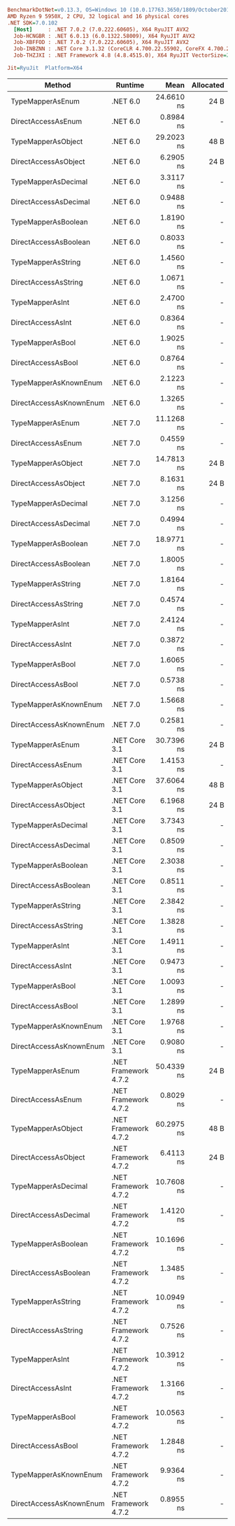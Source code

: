 ``` ini

BenchmarkDotNet=v0.13.3, OS=Windows 10 (10.0.17763.3650/1809/October2018Update/Redstone5), VM=Hyper-V
AMD Ryzen 9 5950X, 2 CPU, 32 logical and 16 physical cores
.NET SDK=7.0.102
  [Host]     : .NET 7.0.2 (7.0.222.60605), X64 RyuJIT AVX2
  Job-HCNGBR : .NET 6.0.13 (6.0.1322.58009), X64 RyuJIT AVX2
  Job-XBFFOD : .NET 7.0.2 (7.0.222.60605), X64 RyuJIT AVX2
  Job-INBZNN : .NET Core 3.1.32 (CoreCLR 4.700.22.55902, CoreFX 4.700.22.56512), X64 RyuJIT AVX2
  Job-THZJXI : .NET Framework 4.8 (4.8.4515.0), X64 RyuJIT VectorSize=256

Jit=RyuJit  Platform=X64  

```
|                  Method |              Runtime |       Mean | Allocated |
|------------------------ |--------------------- |-----------:|----------:|
|        TypeMapperAsEnum |             .NET 6.0 | 24.6610 ns |      24 B |
|      DirectAccessAsEnum |             .NET 6.0 |  0.8984 ns |         - |
|      TypeMapperAsObject |             .NET 6.0 | 29.2023 ns |      48 B |
|    DirectAccessAsObject |             .NET 6.0 |  6.2905 ns |      24 B |
|     TypeMapperAsDecimal |             .NET 6.0 |  3.3117 ns |         - |
|   DirectAccessAsDecimal |             .NET 6.0 |  0.9488 ns |         - |
|     TypeMapperAsBoolean |             .NET 6.0 |  1.8190 ns |         - |
|   DirectAccessAsBoolean |             .NET 6.0 |  0.8033 ns |         - |
|      TypeMapperAsString |             .NET 6.0 |  1.4560 ns |         - |
|    DirectAccessAsString |             .NET 6.0 |  1.0671 ns |         - |
|         TypeMapperAsInt |             .NET 6.0 |  2.4700 ns |         - |
|       DirectAccessAsInt |             .NET 6.0 |  0.8364 ns |         - |
|        TypeMapperAsBool |             .NET 6.0 |  1.9025 ns |         - |
|      DirectAccessAsBool |             .NET 6.0 |  0.8764 ns |         - |
|   TypeMapperAsKnownEnum |             .NET 6.0 |  2.1223 ns |         - |
| DirectAccessAsKnownEnum |             .NET 6.0 |  1.3265 ns |         - |
|        TypeMapperAsEnum |             .NET 7.0 | 11.1268 ns |         - |
|      DirectAccessAsEnum |             .NET 7.0 |  0.4559 ns |         - |
|      TypeMapperAsObject |             .NET 7.0 | 14.7813 ns |      24 B |
|    DirectAccessAsObject |             .NET 7.0 |  8.1631 ns |      24 B |
|     TypeMapperAsDecimal |             .NET 7.0 |  3.1256 ns |         - |
|   DirectAccessAsDecimal |             .NET 7.0 |  0.4994 ns |         - |
|     TypeMapperAsBoolean |             .NET 7.0 | 18.9771 ns |         - |
|   DirectAccessAsBoolean |             .NET 7.0 |  1.8005 ns |         - |
|      TypeMapperAsString |             .NET 7.0 |  1.8164 ns |         - |
|    DirectAccessAsString |             .NET 7.0 |  0.4574 ns |         - |
|         TypeMapperAsInt |             .NET 7.0 |  2.4124 ns |         - |
|       DirectAccessAsInt |             .NET 7.0 |  0.3872 ns |         - |
|        TypeMapperAsBool |             .NET 7.0 |  1.6065 ns |         - |
|      DirectAccessAsBool |             .NET 7.0 |  0.5738 ns |         - |
|   TypeMapperAsKnownEnum |             .NET 7.0 |  1.5668 ns |         - |
| DirectAccessAsKnownEnum |             .NET 7.0 |  0.2581 ns |         - |
|        TypeMapperAsEnum |        .NET Core 3.1 | 30.7396 ns |      24 B |
|      DirectAccessAsEnum |        .NET Core 3.1 |  1.4153 ns |         - |
|      TypeMapperAsObject |        .NET Core 3.1 | 37.6064 ns |      48 B |
|    DirectAccessAsObject |        .NET Core 3.1 |  6.1968 ns |      24 B |
|     TypeMapperAsDecimal |        .NET Core 3.1 |  3.7343 ns |         - |
|   DirectAccessAsDecimal |        .NET Core 3.1 |  0.8509 ns |         - |
|     TypeMapperAsBoolean |        .NET Core 3.1 |  2.3038 ns |         - |
|   DirectAccessAsBoolean |        .NET Core 3.1 |  0.8511 ns |         - |
|      TypeMapperAsString |        .NET Core 3.1 |  2.3842 ns |         - |
|    DirectAccessAsString |        .NET Core 3.1 |  1.3828 ns |         - |
|         TypeMapperAsInt |        .NET Core 3.1 |  1.4911 ns |         - |
|       DirectAccessAsInt |        .NET Core 3.1 |  0.9473 ns |         - |
|        TypeMapperAsBool |        .NET Core 3.1 |  1.0093 ns |         - |
|      DirectAccessAsBool |        .NET Core 3.1 |  1.2899 ns |         - |
|   TypeMapperAsKnownEnum |        .NET Core 3.1 |  1.9768 ns |         - |
| DirectAccessAsKnownEnum |        .NET Core 3.1 |  0.9080 ns |         - |
|        TypeMapperAsEnum | .NET Framework 4.7.2 | 50.4339 ns |      24 B |
|      DirectAccessAsEnum | .NET Framework 4.7.2 |  0.8029 ns |         - |
|      TypeMapperAsObject | .NET Framework 4.7.2 | 60.2975 ns |      48 B |
|    DirectAccessAsObject | .NET Framework 4.7.2 |  6.4113 ns |      24 B |
|     TypeMapperAsDecimal | .NET Framework 4.7.2 | 10.7608 ns |         - |
|   DirectAccessAsDecimal | .NET Framework 4.7.2 |  1.4120 ns |         - |
|     TypeMapperAsBoolean | .NET Framework 4.7.2 | 10.1696 ns |         - |
|   DirectAccessAsBoolean | .NET Framework 4.7.2 |  1.3485 ns |         - |
|      TypeMapperAsString | .NET Framework 4.7.2 | 10.0949 ns |         - |
|    DirectAccessAsString | .NET Framework 4.7.2 |  0.7526 ns |         - |
|         TypeMapperAsInt | .NET Framework 4.7.2 | 10.3912 ns |         - |
|       DirectAccessAsInt | .NET Framework 4.7.2 |  1.3166 ns |         - |
|        TypeMapperAsBool | .NET Framework 4.7.2 | 10.0563 ns |         - |
|      DirectAccessAsBool | .NET Framework 4.7.2 |  1.2848 ns |         - |
|   TypeMapperAsKnownEnum | .NET Framework 4.7.2 |  9.9364 ns |         - |
| DirectAccessAsKnownEnum | .NET Framework 4.7.2 |  0.8955 ns |         - |
